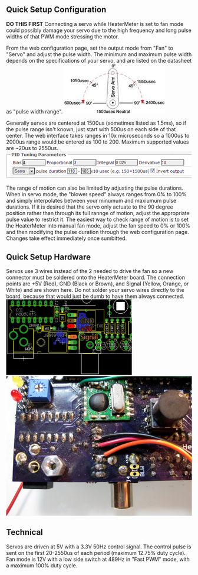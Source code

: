 ## Quick Setup Configuration
**DO THIS FIRST** Connecting a servo while HeaterMeter is set to fan mode could possibly damage your servo due to the high frequency and long pulse widths of that PWM mode stressing the motor.

From the web configuration page, set the output mode from "Fan" to "Servo" and adjust the pulse width. The minimum and maximum pulse width depends on the specifications of your servo, and are listed on the datasheet as "pulse width range".
![servo-angle-schematic](images/servo-angle-schematic.jpg)

Generally servos are centered at 1500us (sometimes listed as 1.5ms), so if the pulse range isn't known, just start with 500us on each side of that center. The web interface takes ranges in 10x microseconds so a 1000us to 2000us range would be entered as 100 to 200. Maximum supported values are ~20us to 2550us.
![servo-config](images/servo-config.png)

The range of motion can also be limited by adjusting the pulse durations. When in servo mode, the "blower speed" always ranges from 0% to 100% and simply interpolates between your minumum and maxiumum pulse durations. If it is desired that the servo only actuate to the 90 degree position rather than through its full rannge of motion, adjust the appropriate pulse value to restrict it. The easiest way to check range of motion is to set the HeaterMeter into manual fan mode, adjust the fan speed to 0% or 100% and then modifying the pulse duration through the web configuration page. Changes take effect immediately once sumbitted.

## Quick Setup Hardware
Servos use 3 wires instead of the 2 needed to drive the fan so a new connector must be soldered onto the HeaterMeter board. The connection points are +5V (Red), GND (Black or Brown), and Signal (Yellow, Orange, or White) and are shown here. Do not solder your servo wires directly to the board, because that would just be dumb to have them always connected.
![hmpi-servo-pcb](images/hmpi-servo-pcb.png)
![hmpi-servo](images/hmpi-servo.jpg)

## Technical
Servos are driven at 5V with a 3.3V 50Hz control signal. The control pulse is sent on the first 20-2550us of each period (maximum 12.75% duty cycle). Fan mode is 12V with a low side switch at 489Hz in "Fast PWM" mode, with a maximum 100% duty cycle.